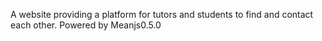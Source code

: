 A website providing a platform for tutors and students to find and contact each other. Powered by Meanjs0.5.0
